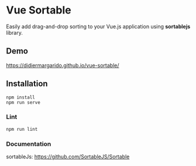 # Vue Sortable

Easily add drag-and-drop sorting to your Vue.js application using **sortablejs** library.

## Demo

https://didiermargarido.github.io/vue-sortable/

## Installation
```
npm install
npm run serve
```

### Lint
```
npm run lint
```

### Documentation

sortableJs: https://github.com/SortableJS/Sortable
